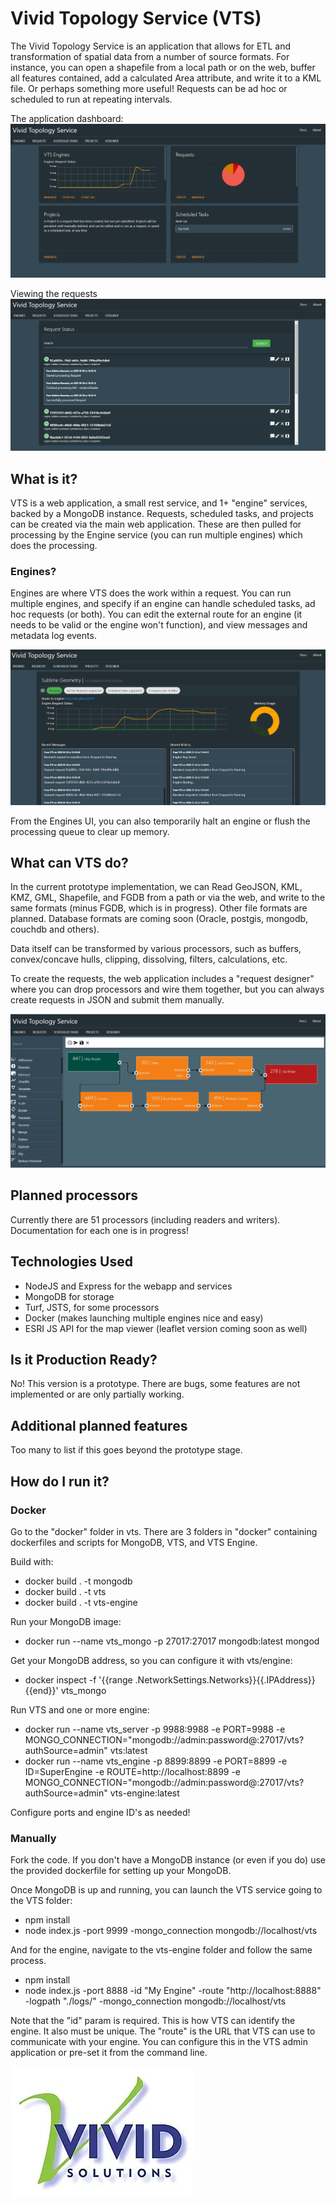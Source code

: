 # Vivid Topology Service (VTS)

The Vivid Topology Service is an application that allows for ETL and transformation of spatial data from a number of source formats. For instance, you can open a shapefile from a local path or on the web, buffer all features contained, add a calculated Area attribute, and write it to a KML file. Or perhaps something more 
useful! Requests can be ad hoc or scheduled to run at repeating intervals.

The application dashboard:
![Dashboard screen](/docs/dashboard.jpg)

Viewing the requests
![Requets screen](/docs/requests.jpg)

## What is it?

VTS is a web application, a small rest service, and 1+ "engine" services, backed by a MongoDB instance. Requests, scheduled tasks, and projects can be created via the main web application. These are then pulled for processing by the Engine service (you can run multiple engines) which does the processing.

### Engines?

Engines are where VTS does the work within a request. You can run multiple engines, and specify if an engine can handle scheduled tasks, ad hoc requests (or both). You can edit the external route for an engine (it needs to be valid or the engine won't function), and view messages and metadata log events.

![Engines screen](/docs/engines.jpg)

From the Engines UI, you can also temporarily halt an engine or flush the processing queue to clear up memory.

## What can VTS do?

In the current prototype implementation, we can Read GeoJSON, KML, KMZ, GML, Shapefile, and FGDB from a path or via the web, and write to the same formats (minus FGDB, which is in progress). Other file formats are planned. Database formats are coming soon (Oracle, postgis, mongodb, couchdb and others).

Data itself can be transformed by various processors, such as buffers, convex/concave hulls, clipping, dissolving, filters, calculations, etc.

To create the requests, the web application includes a "request designer" where you can drop processors and wire them together, but you can always create requests in JSON and submit them manually.

![Engines screen](/docs/designer.jpg)

## Planned processors

Currently there are 51 processors (including readers and writers). Documentation for each one is in progress!

## Technologies Used

- NodeJS and Express for the webapp and services
- MongoDB for storage
- Turf, JSTS, for some processors
- Docker (makes launching multiple engines nice and easy)
- ESRI JS API for the map viewer (leaflet version coming soon as well)

## Is it Production Ready?

No! This version is a prototype. There are bugs, some features are not implemented or are only partially working.

## Additional planned features

Too many to list if this goes beyond the prototype stage.

## How do I run it?

### Docker

Go to the "docker" folder in vts. There are 3 folders in "docker" containing dockerfiles and scripts for MongoDB, VTS, and VTS Engine.

Build with:

- docker build . -t mongodb
- docker build . -t vts
- docker build . -t vts-engine

Run your MongoDB image:

- docker run --name vts_mongo -p 27017:27017 mongodb:latest mongod

Get your MongoDB address, so you can configure it with vts/engine:

- docker inspect -f '{{range .NetworkSettings.Networks}}{{.IPAddress}}{{end}}' vts_mongo

Run VTS and one or more engine:

- docker run --name vts_server -p 9988:9988 -e PORT=9988 -e MONGO_CONNECTION="mongodb://admin:password@<mongo-container-ip>:27017/vts?authSource=admin" vts:latest
- docker run --name vts_engine -p 8899:8899 -e PORT=8899 -e ID=SuperEngine -e ROUTE=http://localhost:8899 -e MONGO_CONNECTION="mongodb://admin:password@<mongo-container-ip>:27017/vts?authSource=admin" vts-engine:latest

Configure ports and engine ID's as needed!

### Manually

Fork the code. If you don't have a MongoDB instance (or even if you do) use the provided dockerfile for setting up your MongoDB.

Once MongoDB is up and running, you can launch the VTS service going to the VTS folder:

- npm install
- node index.js -port 9999 -mongo_connection mongodb://localhost/vts

And for the engine, navigate to the vts-engine folder and follow the same process.

- npm install
- node index.js -port 8888 -id "My Engine" -route "http://localhost:8888" -logpath "./logs/" -mongo_connection mongodb://localhost/vts

Note that the "id" param is required. This is how VTS can identify the engine. It also must be unique. The "route" is the URL that VTS can use to communicate with your engine. You can configure this in the VTS admin application or pre-set it from the command line.

![Vivid Logo](/docs/vivid_logo.jpg)